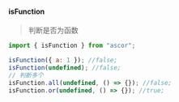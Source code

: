 #### isFunction 
> 判断是否为函数

```javascript
import { isFunction } from "ascor";

isFunction({ a: 1 }); //false;
isFunction(undefined); //false;
// 判断多个
isFunction.all(undefined, () => {}); //false;
isFunction.or(undefined, () => {}); //true;
```